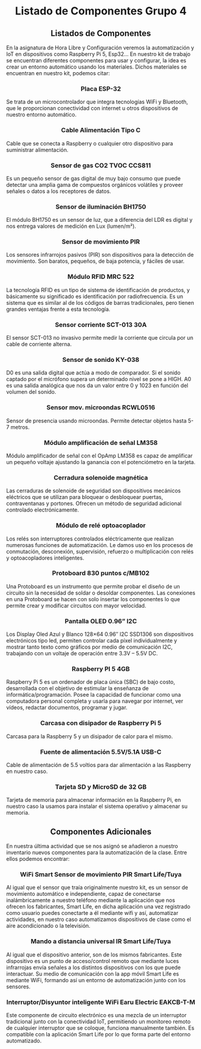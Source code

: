 <h1 align="center">Listado de Componentes Grupo 4</h1>

<h2 align="center">Listados de Componentes</h2>

En la asignatura de Hora Libre y Configuración veremos la automatización y IoT en dispositivos como Raspberry Pi 5, Esp32…
En nuestro kit de trabajo se encuentran diferentes componentes para usar y configurar, la idea es crear un entorno automático usando los materiales.
Dichos materiales se encuentran en nuestro kit, podemos citar:

<h3 align="center">Placa ESP-32</h3>


Se trata de un microcontrolador que integra tecnologías WiFi y Bluetooth, que le proporcionan conectividad con internet u otros dispositivos de nuestro entorno automático.

<h3 align="center">Cable Alimentación Tipo C</h3>


Cable que se conecta a Raspberry o cualquier otro dispositivo para suministrar alimentación.

<h3 align="center">Sensor de gas CO2 TVOC CCS811</h3>


Es un pequeño sensor de gas digital de muy bajo consumo que puede detectar una amplia gama de compuestos orgánicos volátiles y proveer señales o datos a los receptores de datos.

<h3 align="center">Sensor de iluminación BH1750</h3>


El módulo BH1750 es un sensor de luz, que a diferencia del LDR es digital y nos entrega valores de medición en Lux (lumen/m²).

<h3 align="center">Sensor de movimiento PIR</h3> 


Los sensores infrarrojos pasivos (PIR) son dispositivos para la detección de movimiento. Son baratos, pequeños, de baja potencia, y fáciles de usar.

<h3 align="center">Módulo RFID MRC 522</h3> 


La tecnología RFID es un tipo de sistema de identificación de productos, y básicamente su significado es identificación por radiofrecuencia. Es un sistema que es similar al de los códigos de barras tradicionales, pero tienen grandes ventajas frente a esta tecnología.

<h3 align="center">Sensor corriente SCT-013 30A</h3> 


El sensor SCT-013 no invasivo permite medir la corriente que circula por un cable de corriente alterna.
 
<h3 align="center">Sensor de sonido KY-038</h3> 


D0 es una salida digital que actúa a modo de comparador. Si el sonido captado por el micrófono supera un determinado nivel se pone a HIGH. A0 es una salida analógica que nos da un valor entre 0 y 1023 en función del volumen del sonido.

<h3 align="center">Sensor mov. microondas RCWL0516</h3> 


Sensor de presencia usando microondas. Permite detectar objetos hasta 5-7 metros.
 
<h3 align="center">Módulo amplificación de señal LM358</h3> 


Módulo amplificador de señal con el OpAmp LM358 es capaz de amplificar un pequeño voltaje ajustando la ganancia con el potenciómetro en la tarjeta.
 
<h3 align="center">Cerradura solenoide magnética</h3> 


Las cerraduras de solenoide de seguridad son dispositivos mecánicos eléctricos que se utilizan para bloquear o desbloquear puertas, contraventanas y portones. Ofrecen un método de seguridad adicional controlado electrónicamente.

<h3 align="center">Módulo de relé optoacoplador</h3> 


Los relés son interruptores controlados eléctricamente que realizan numerosas funciones de automatización. Le damos uso en los procesos de conmutación, desconexión, supervisión, refuerzo o multiplicación con relés y optoacopladores inteligentes.

<h3 align="center">Protoboard 830 puntos c/MB102</h3> 


Una Protoboard es un instrumento que permite probar el diseño de un circuito sin la necesidad de soldar o desoldar componentes. Las conexiones en una Protoboard se hacen con solo insertar los componentes lo que permite crear y modificar circuitos con mayor velocidad.

<h3 align="center">Pantalla OLED 0.96” I2C</h3> 


Los Display Oled Azul y Blanco 128×64 0.96″ I2C SSD1306 son dispositivos electrónicos tipo led, permiten controlar cada píxel individualmente y mostrar tanto texto como gráficos por medio de comunicación I2C, trabajando con un voltaje de operación entre 3.3V – 5.5V DC.

<h3 align="center">Raspberry PI 5 4GB</h3> 


Raspberry Pi 5 es un ordenador de placa única (SBC) de bajo costo, desarrollada con el objetivo de estimular la enseñanza de informática/programación. Posee la capacidad de funcionar como una computadora personal completa y usarla para navegar por internet, ver vídeos, redactar documentos, programar y jugar.

<h3 align="center">Carcasa con disipador de Raspberry Pi 5</h3> 


Carcasa para la Raspberry 5 y un disipador de calor para el mismo.


<h3 align="center">Fuente de alimentación 5.5V/5.1A USB-C</h3> 


Cable de alimentación de 5.5 voltios para dar alimentación a las Raspberry en nuestro caso.

<h3 align="center">Tarjeta SD y MicroSD de 32 GB</h3> 


Tarjeta de memoria para almacenar información en la Raspberry Pi, en nuestro caso la usamos para instalar el sistema operativo y almacenar su memoria.


<h2 align="center">Componentes Adicionales</h2> 


En nuestra última actividad que se nos asignó se añadieron a nuestro inventario nuevos componentes para la automatización de la clase.
Entre ellos podemos encontrar:


<h3 align="center">WiFi Smart Sensor de movimiento PIR Smart Life/Tuya</h3> 


Al igual que el sensor que traía originalmente nuestro kit, es un sensor de movimiento automático e independiente, capaz de conectarse inalámbricamente a nuestro teléfono mediante la aplicación que nos ofrecen los fabricantes, Smart Life, en dicha aplicación una vez registrado como usuario puedes conectarte a él mediante wifi y así, automatizar actividades, en nuestro caso automatizamos dispositivos de clase como el aire acondicionado o la televisión.

<h3 align="center">Mando a distancia universal IR Smart Life/Tuya</h3> 


Al igual que el dispositivo anterior, son de los mismos fabricantes. Este dispositivo es un punto de acceso/control remoto que mediante luces infrarrojas envía señales a los distintos dispositivos con los que puede interactuar. Su medio de comunicación con la app móvil Smart Life es mediante WiFi, formando así un entorno de automatización junto con los sensores.
 
<h3 align="center">Interruptor/Disyuntor inteligente WiFi Earu Electric EAKCB-T-M</h3> 


Este componente de circuito electrónico es una mezcla de un interruptor tradicional junto con la conectividad IoT, permitiendo un monitoreo remoto de cualquier interruptor que se coloque, funciona manualmente también. Es compatible con la aplicación Smart Life por lo que forma parte del entorno automatizado.
